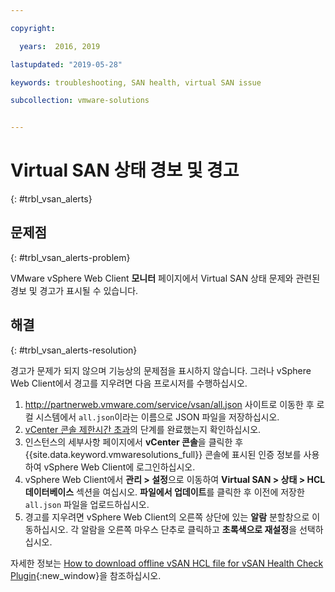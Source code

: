 ```yaml
---

copyright:

  years:  2016, 2019

lastupdated: "2019-05-28"

keywords: troubleshooting, SAN health, virtual SAN issue

subcollection: vmware-solutions


---
```


# Virtual SAN 상태 경보 및 경고
{: #trbl_vsan_alerts}

## 문제점
{: #trbl_vsan_alerts-problem}

VMware vSphere Web Client **모니터** 페이지에서 Virtual SAN 상태 문제와 관련된 경보 및 경고가 표시될 수 있습니다.

## 해결
{: #trbl_vsan_alerts-resolution}

경고가 문제가 되지 않으며 기능상의 문제점을 표시하지 않습니다. 그러나 vSphere Web Client에서 경고를 지우려면
다음 프로시저를 수행하십시오.

1. http://partnerweb.vmware.com/service/vsan/all.json 사이트로 이동한 후 로컬 시스템에서 `all.json`이라는 이름으로 JSON 파일을 저장하십시오.
2. [vCenter 콘솔 제한시간 초과](/docs/services/vmwaresolutions/vmonic?topic=vmware-solutions-trbl_timeout_vc_console)의 단계를 완료했는지 확인하십시오.
3. 인스턴스의 세부사항 페이지에서 **vCenter 콘솔**을 클릭한 후 {{site.data.keyword.vmwaresolutions_full}} 콘솔에 표시된 인증 정보를 사용하여 vSphere Web Client에 로그인하십시오.
4. vSphere Web Client에서 **관리 > 설정**으로 이동하여 **Virtual SAN > 상태 > HCL 데이터베이스** 섹션을 여십시오. **파일에서 업데이트**를 클릭한 후 이전에 저장한 `all.json` 파일을 업로드하십시오.
5. 경고를 지우려면 vSphere Web Client의 오른쪽 상단에 있는 **알람** 분할창으로 이동하십시오. 각 알람을 오른쪽 마우스 단추로 클릭하고 **초록색으로 재설정**을 선택하십시오.

자세한 정보는 [How to download offline vSAN HCL file for vSAN Health Check Plugin](https://www.virtuallyghetto.com/2015/05/how-to-download-offline-vsan-hcl-file-for-vsan-health-check-plugin.html){:new_window}을 참조하십시오.
